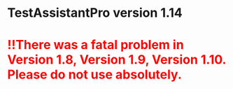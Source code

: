 # TestAssistantPro version 1.14

# <span style="color:red">!!There was a fatal problem in Version 1.8, Version 1.9, Version 1.10. Please do not use absolutely.</span>
